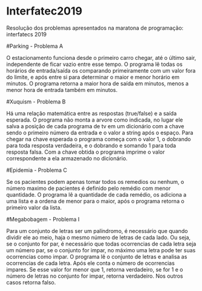 # Interfatec2019
Resolução dos problemas apresentados na maratona de programação: interfatecs 2019

#Parking - Problema A

O estacionamento funciona desde o primeiro carro chegar, até o último sair, independente de ficar vazio entre esse tempo.
O programa lê todas os horários de entrada/saída os comparando primeiramente com um valor fora do limite, e após entre si para determinar o maior e menor horário em minutos. O programa retorna a maior hora de saída em minutos, menos a menor hora de entrada também em minutos.

#Xuquism - Problema B

Há uma relação matemática entre as respostas (true/false) e a saída esperada.
O programa não monta a arvore como indicada, no lugar ele salva a posição de cada programa de tv em um dicionário com a chave sendo o primeiro número da entrada e o valor a string após o espaço. Para chegar na chave esperada o programa começa com o valor 1, o dobrando para toda resposta verdadeira, e o dobrando e somando 1 para toda resposta falsa. Com a chave obtida o programa imprime o valor correspondente a ela armazenado no dicionário.

#Epidemia - Problema C

Se os pacientes podem apenas tomar todos os remedios ou nenhum, o número maximo de pacientes é definido pelo remédio com menor quantidade.
O programa lê a quantidade de cada remédio, os adiciona a uma lista e a ordena de menor para o maior, após o programa retorna o primeiro valor da lista.

#Megabobagem - Problema I

Para um conjunto de letras ser um palíndromo, é necessário que quando dividir ele ao meio, haja o mesmo número de letras de cada lado. Ou seja, se o conjunto for par, é necessário que todas ocorrencias de cada letra seja um número par, se o conjunto for impar, no máximo uma letra pode ter suas ocorrencias como impar.
O programa lê o conjunto de letras e analisa as ocorrencias de cada letra. Após ele conta o número de ocorrencias impares. Se esse valor for menor que 1, retorna verdadeiro, se for 1 e o número de letras no conjunto for impar, retorna verdadeiro. Nos outros casos retorna falso.

